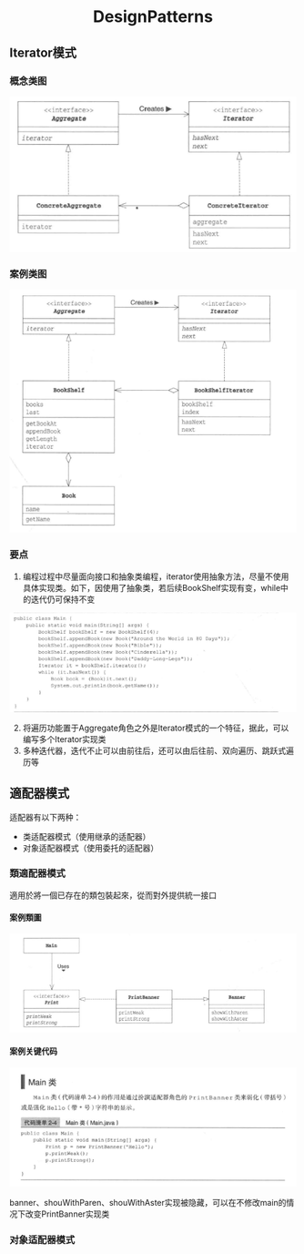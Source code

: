 <h1 align="center">DesignPatterns</h1>

## Iterator模式

### 概念类图

![Iterator模式](.\Resources\IteratorPatternConcept.png)

### 案例类图

![](.\Resources\IteratorPatternExample.png)

### 要点

1. 编程过程中尽量面向接口和抽象类编程，iterator使用抽象方法，尽量不使用具体实现类。如下，因使用了抽象类，若后续BookShelf实现有变，while中的迭代仍可保持不变

![](.\Resources\IteratorPatternCode.png)

2. 将遍历功能置于Aggregate角色之外是Iterator模式的一个特征，据此，可以编写多个Iterator实现类
3. 多种迭代器，迭代不止可以由前往后，还可以由后往前、双向遍历、跳跃式遍历等



## 適配器模式

适配器有以下两种：

* 类适配器模式（使用继承的适配器）
* 对象适配器模式（使用委托的适配器）

### 類適配器模式

適用於將一個已存在的類包裝起來，從而對外提供統一接口

#### 案例類圖

![](Resources\ClassAdapterPatternExample.png)



#### 案例关键代码

![](Resources\ClassAdapterPatternExampleCode.png)

banner、shouWithParen、shouWithAster实现被隐藏，可以在不修改main的情况下改变PrintBanner实现类



### 对象适配器模式

